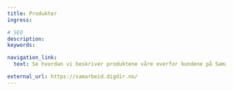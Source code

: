 ```yaml
---
title: Produkter
ingress:

# SEO
description:
keywords:

navigation_link:
  text: Se hvordan vi beskriver produktene våre overfor kundene på Samarbeidsportalen

external_url: https://samarbeid.digdir.no/
---
```

